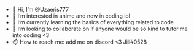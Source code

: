 - 👋 Hi, I’m @Uzaeris777
- 👀 I’m interested in anime and now in coding lol 
- 🌱 I’m currently learning the basics of everything related to code 
- 💞️ I’m looking to collaborate on if anyone would be so kind to tutor me into coding <3
- 📫 How to reach me: add me on discord <3 Jill#0528

<!---
Uzaeris777/Uzaeris777 is a ✨ special ✨ repository because its `README.md` (this file) appears on your GitHub profile.
You can click the Preview link to take a look at your changes.
--->
